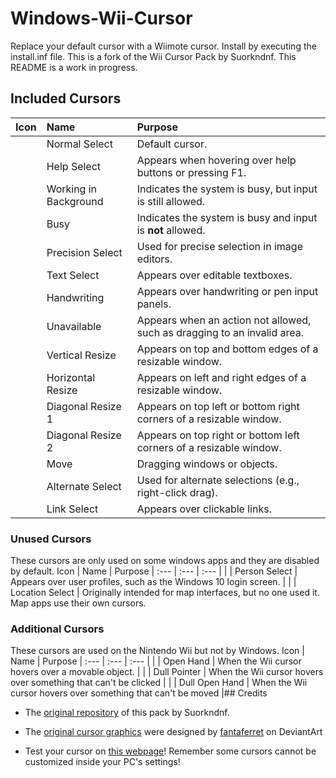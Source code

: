 # Windows-Wii-Cursor
Replace your default cursor with a Wiimote cursor. Install by executing the install.inf file. This is a fork of the Wii Cursor Pack by Suorkndnf. This README is a work in progress.

## Included Cursors
Icon | Name | Purpose
| :--- | :--- | :--- |
|  | Normal Select | Default cursor. |
|  | Help Select | Appears when hovering over help buttons or pressing F1. |
|  | Working in Background | Indicates the system is busy, but input is still allowed. |
|  | Busy | Indicates the system is busy and input is **not** allowed. |
|  | Precision Select | Used for precise selection in image editors. |
|  | Text Select | Appears over editable textboxes. |
|  | Handwriting | Appears over handwriting or pen input panels. |
|  |  Unavailable | Appears when an action not allowed, such as dragging to an invalid area. |
|  | Vertical Resize | Appears on top and bottom edges of a resizable window. |
|  | Horizontal Resize | Appears on left and right edges of a resizable window. |
|  | Diagonal Resize 1  | Appears on top left or bottom right corners of a resizable window. |
|  | Diagonal Resize 2 | Appears on top right or bottom left corners of a resizable window. |
|  | Move | Dragging windows or objects. |
|  | Alternate Select | Used for alternate selections (e.g., right-click drag). |
|  | Link Select | Appears over clickable links. |

### Unused Cursors 
These cursors are only used on some windows apps and they are disabled by default.
Icon | Name | Purpose
| :--- | :--- | :--- |
|   | Person Select | Appears over user profiles, such as the Windows 10 login screen. |
|   | Location Select | Originally intended for map interfaces, but no one used it. Map apps use their own cursors.

### Additional Cursors
These cursors are used on the Nintendo Wii but not by Windows.
Icon | Name | Purpose
| :--- | :--- | :--- |
|   | Open Hand | When the Wii cursor hovers over a movable object. |
|   | Dull Pointer | When the Wii cursor hovers over something that can't be clicked |
|   | Dull Open Hand | When the Wii cursor hovers over something that can't be moved |## Credits

- The [original repository](https://github.com/Suorkndnf/Wii-Cursor-Pack-by-Suorkndnf) of this pack by Suorkndnf.

- The [original cursor graphics](https://www.deviantart.com/fantaferret/art/Wii-Cursors-1041889316) were designed by [fantaferret](https://www.deviantart.com/fantaferret/gallery) on DeviantArt

- Test your cursor on [this webpage](https://codepen.io/WebDevCA/pen/DRjdMa)! Remember some cursors cannot be customized inside your PC's settings!
